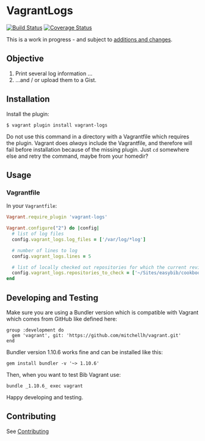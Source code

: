 # VagrantLogs

[![Build Status](https://travis-ci.org/easybiblabs/vagrant-logs.png?branch=master)](https://travis-ci.org/easybiblabs/vagrant-logs)
[![Coverage Status](https://coveralls.io/repos/easybiblabs/vagrant-status/badge.png)](https://coveralls.io/r/easybiblabs/vagrant-logs)

This is a work in progress - and subject to [additions and changes](CONTRIBUTING.md).

## Objective

 1. Print several log information ...
 2. ...and / or upload them to a Gist.

## Installation

Install the plugin:

    $ vagrant plugin install vagrant-logs

Do not use this command in a directory with a Vagrantfile which requires the plugin. Vagrant does _always_ include the Vagrantfile, and therefore will fail before installation because of the missing plugin. Just ```cd``` somewhere else and retry the command, maybe from your homedir?

## Usage

### Vagrantfile

In your `Vagrantfile`:

```ruby
Vagrant.require_plugin 'vagrant-logs'

Vagrant.configure("2") do |config|
  # list of log files
  config.vagrant_logs.log_files = ['/var/log/*log']

  # number of lines to log
  config.vagrant_logs.lines = 5

  # list of locally checked out repositories for which the current revision should be logged
  config.vagrant_logs.repositories_to_check = ['~/Sites/easybib/cookbooks', '~/projects/ies/vagrant-logs']
end
```

## Developing and Testing

Make sure you are using a Bundler version which is compatible with Vagrant which comes from GitHub like defined here:

```
group :development do
  gem 'vagrant', git: 'https://github.com/mitchellh/vagrant.git'
end
```

Bundler version 1.10.6 works fine and can be installed like this:

```
gem install bundler -v '~> 1.10.6'
```

Then, when you want to test Bib Vagrant use:

```
bundle _1.10.6_ exec vagrant
```

Happy developing and testing.

## Contributing

See [Contributing](CONTRIBUTING.md)
